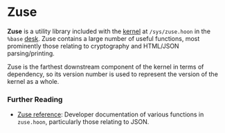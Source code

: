 # Zuse

**Zuse** is a utility library included with the [kernel](kernel.md) at `/sys/zuse.hoon` in the `%base` [desk](zuse.md). Zuse contains a large number of useful functions, most prominently those relating to cryptography and HTML/JSON parsing/printing.

Zuse is the farthest downstream component of the kernel in terms of dependency, so its version number is used to represent the version of the kernel as a whole.

### Further Reading

- [Zuse reference](../language/hoon/reference/zuse): Developer documentation of various functions in `zuse.hoon`, particularly those relating to JSON.
